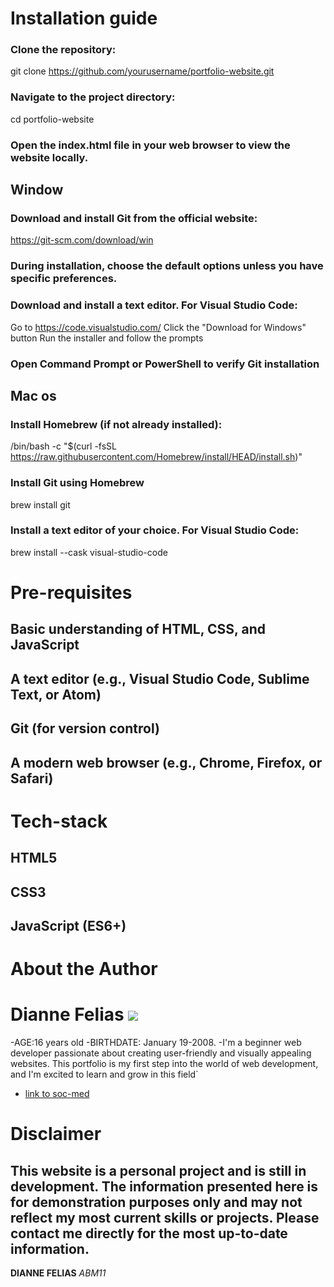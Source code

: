 # Installation guide
### Clone the repository:
git clone https://github.com/yourusername/portfolio-website.git
### Navigate to the project directory:
cd portfolio-website
### Open the index.html file in your web browser to view the website locally.

## Window 
### Download and install Git from the official website:
https://git-scm.com/download/win
### During installation, choose the default options unless you have specific preferences.
### Download and install a text editor. For Visual Studio Code:

Go to https://code.visualstudio.com/
Click the "Download for Windows" button
Run the installer and follow the prompts

### Open Command Prompt or PowerShell to verify Git installation

## Mac os
### Install Homebrew (if not already installed):
 /bin/bash -c "$(curl -fsSL https://raw.githubusercontent.com/Homebrew/install/HEAD/install.sh)"
### Install Git using Homebrew
brew install git
### Install a text editor of your choice. For Visual Studio Code:
brew install --cask visual-studio-code

# Pre-requisites
## Basic understanding of HTML, CSS, and JavaScript
## A text editor (e.g., Visual Studio Code, Sublime Text, or Atom)
## Git (for version control)
## A modern web browser (e.g., Chrome, Firefox, or Safari)

# Tech-stack
## HTML5
## CSS3
## JavaScript (ES6+)

# About the Author
# Dianne Felias ![](https://scontent.fdvo5-1.fna.fbcdn.net/v/t39.30808-6/407835385_359943226714276_7356923570099133222_n.jpg?_nc_cat=102&ccb=1-7&_nc_sid=a5f93a&_nc_eui2=AeGfJJDp4C7Vw2dnW4mpYIOEyDFCs6MuBWvIMUKzoy4Fa_N0K8nPtugqDPr0YUyaxUsYPq3lORUazXr5KttuYCEt&_nc_ohc=egyzkgSeR-sQ7kNvgE2gGPp&_nc_zt=23&_nc_ht=scontent.fdvo5-1.fna&_nc_gid=AZpeof15xvXYEDVypIZogiT&oh=00_AYAXDH8S_iXAkSq4h3DggbtAbuotsIFJA7QY4z05fDHb0w&oe=671654CD)
-AGE:16 years old
-BIRTHDATE: January 19-2008.
-I'm a beginner web developer passionate about creating user-friendly and visually appealing websites. This portfolio is my first step into the world of web development,  and I'm excited to learn and grow in this field`
- [link to soc-med](https://www.facebook.com/profile.php?id=100080958051207)

# Disclaimer
## This website is a personal project and is still in development. The information presented here is for demonstration purposes only and may not reflect my most current skills or projects. Please contact me directly for the most up-to-date information.


**DIANNE FELIAS**
_ABM11_
